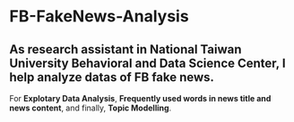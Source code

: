 # FB-FakeNews-Analysis
## As research assistant in National Taiwan University Behavioral and Data Science Center, I help analyze datas of FB fake news.

For **Explotary Data Analysis**, **Frequently used words in news title and news content**, and finally, **Topic Modelling**.
